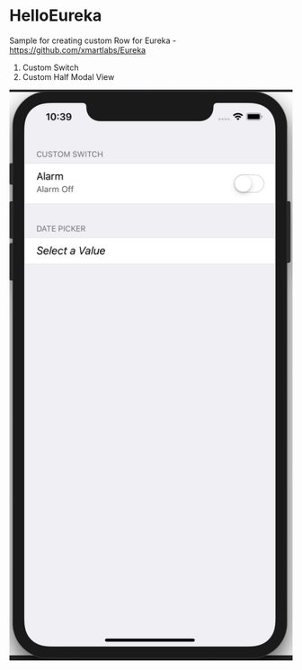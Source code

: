 # HelloEureka

Sample  for creating custom  Row for Eureka  - https://github.com/xmartlabs/Eureka

1. Custom Switch
2. Custom Half Modal View
     
    
![Alt text](/HelloEureka.png?raw=true "Screenshot")
